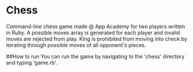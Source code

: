 # Chess
Command-line chess game made @ App Academy for two players written in Ruby. A possible moves array is generated for each player and invalid moves are rejected from play. King is prohibited from moving into check by iterating through possible moves of all opponent's pieces.

##How to run
You can run the game by navigating to the 'chess' directory and typing 'game.rb'.
